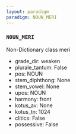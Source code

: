```yaml
---
layout: paradigm
paradigm: NOUN_MERI
---
```

### ` NOUN_MERI `

Non-Dictionary class meri
* grade_dir: weaken
* plurale_tantum: False
* pos: NOUN
* stem_diphthong: None
* stem_vowel: None
* upos: NOUN
* harmony: front
* kotus_av: None
* kotus_tn: 1024
* clitics: False
* possessive: False
